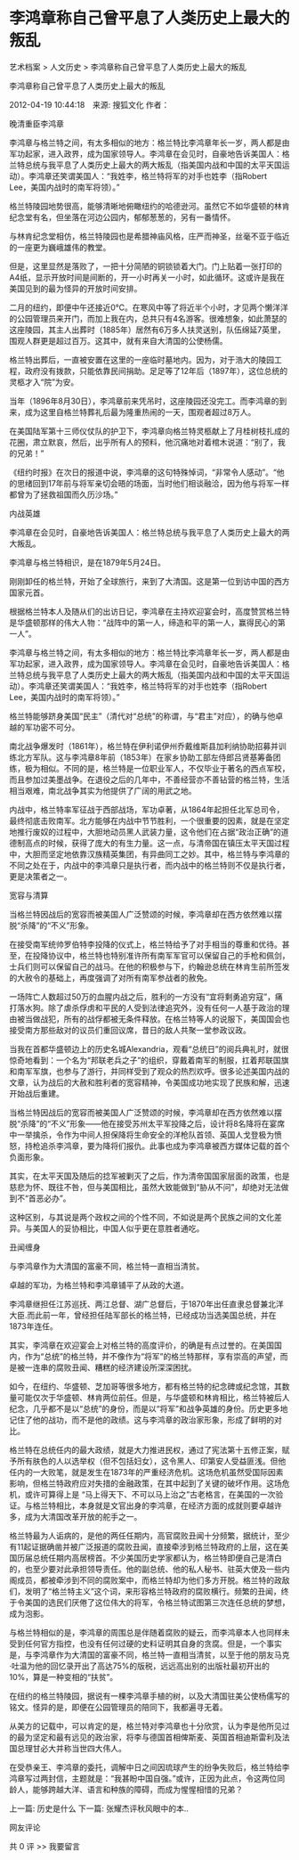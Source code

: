 # 李鸿章称自己曾平息了人类历史上最大的叛乱

艺术档案 > 人文历史 > 李鸿章称自己曾平息了人类历史上最大的叛乱

李鸿章称自己曾平息了人类历史上最大的叛乱

2012-04-19 10:44:18　来源: 搜狐文化 作者：



晚清重臣李鸿章

李鸿章与格兰特之间，有太多相似的地方：格兰特比李鸿章年长一岁，两人都是由军功起家，进入政界，成为国家领导人。李鸿章在会见时，自豪地告诉美国人：格兰特总统与我平息了人类历史上最大的两大叛乱（指美国内战和中国的太平天国运动）。李鸿章还笑谓美国人：“我姓李，格兰特将军的对手也姓李（指Robert Lee，美国内战时的南军将领）。”

格兰特陵园地势很高，能够清晰地俯瞰纽约的哈德逊河。虽然它不如华盛顿的林肯纪念堂有名，但坐落在河边公园内，郁郁葱葱的，另有一番情怀。

与林肯纪念堂相仿，格兰特陵园也是希腊神庙风格，庄严而神圣，丝毫不亚于临近的一座更为巍峨雄伟的教堂。

但是，这里显然是落败了，一把十分简陋的铜锁锁着大门。门上贴着一张打印的A4纸，显示开放时间是间断的，开一小时再关一小时，如此循环。这或许是我在美国见到的最为怪异的开放时间安排。

二月的纽约，即便中午还接近0℃。在寒风中等了将近半个小时，才见两个懒洋洋的公园管理员来开门，而加上我在内，总共只有4名游客。很难想象，如此萧瑟的这座陵园，其主人出葬时（1885年）居然有6万多人扶灵送别，队伍绵延7英里，围观人群更是超过百万。这其中，就有来自大清国的公使杨儒。

格兰特出葬后，一直被安置在这里的一座临时墓地内。因为，对于浩大的陵园工程，政府没有拨款，只能依靠民间捐助。足足等了12年后（1897年），这位总统的灵柩才入“院”为安。

当年（1896年8月30日），李鸿章前来凭吊时，这座陵园还没完工。而李鸿章的到来，成为这里自格兰特葬礼后最为隆重热闹的一天，围观者超过8万人。

在美国陆军第十三师仪仗队的护卫下，李鸿章向格兰特灵柩献上了月桂树枝扎成的花圈，肃立默哀，然后，出乎所有人的预料，他沉痛地对着棺木说道：“别了，我的兄弟！”

《纽约时报》在次日的报道中说，李鸿章的这句特殊悼词，“非常令人感动”。“他的思绪回到17年前与将军亲切会晤的场面，当时他们相谈融洽，因为他与将军一样都曾为了拯救祖国而久历沙场。”

内战英雄

李鸿章在会见时，自豪地告诉美国人：格兰特总统与我平息了人类历史上最大的两大叛乱。

李鸿章与格兰特相识，是在1879年5月24日。

刚刚卸任的格兰特，开始了全球旅行，来到了大清国。这是第一位到访中国的西方国家元首。

根据格兰特本人及随从们的出访日记，李鸿章在主持欢迎宴会时，高度赞赏格兰特是华盛顿那样的伟大人物：“战阵中的第一人，缔造和平的第一人，赢得民心的第一人”。

李鸿章与格兰特之间，有太多相似的地方：格兰特比李鸿章年长一岁，两人都是由军功起家，进入政界，成为国家领导人。李鸿章在会见时，自豪地告诉美国人：格兰特总统与我平息了人类历史上最大的两大叛乱（指美国内战和中国的太平天国运动）。李鸿章还笑谓美国人：“我姓李，格兰特将军的对手也姓李（指Robert Lee，美国内战时的南军将领）。”

格兰特能够跻身美国“民主”（清代对“总统”的称谓，与“君主”对应），的确与他卓越的军功密不可分。

南北战争爆发时（1861年），格兰特在伊利诺伊州乔戴维斯县加利纳协助招募并训练北方军队。这与李鸿章8年前（1853年）在家乡协助工部左侍郎吕贤基筹备团练，极为相似。不同的是，格兰特是一位职业军人，不仅毕业于著名的西点军校，而且参加过美墨战争。在退役之后的几年中，不善经营亦不善钻营的格兰特，生活相当艰难，南北战争其实为他提供了广阔的用武之地。

内战中，格兰特率军征战于西部战场，军功卓著，从1864年起担任北军总司令，最终彻底击败南军。北方能够在内战中节节胜利，一个很重要的因素，就是在坚定地推行废奴的过程中，大胆地动员黑人武装力量，这令他们在占据“政治正确”的道德制高点的时候，获得了庞大的有生力量。这一点，与清帝国在镇压太平天国过程中，大胆而坚定地依靠汉族精英集团，有异曲同工之妙。其中，格兰特与李鸿章的不同之处在于，内战中的李鸿章只是执行者，而内战中的格兰特则不仅是执行者，更是决策者之一。

宽容与清算

当格兰特因战后的宽容而被美国人广泛赞颂的时候，李鸿章却在西方依然难以摆脱“杀降”的“不义”形象。

在接受南军统帅罗伯特李投降的仪式上，格兰特给予了对手相当的尊重和优待。甚至，在投降协议中，格兰特也特别准许所有南军军官可以保留自己的手枪和佩剑，士兵们则可以保留自己的战马。在他的积极参与下，约翰逊总统在林肯生前所签发的大赦令的基础上，再度强调了对所有南军参战者的赦免。

一场阵亡人数超过50万的血腥内战之后，胜利的一方没有“宜将剩勇追穷寇”，痛打落水狗。除了虐杀俘虏和平民的人受到法律追究外，没有任何一人基于政治的理由被当做战犯，所有的战俘都被无条件释放。在格兰特等人的说服下，美国国会也接受南方那些敌对的议员们重回议席，昔日的敌人共聚一堂参政议政。

当我在首都华盛顿边上的历史名城Alexandria，观看“总统日”的阅兵典礼时，就很惊奇地看到：一个名为“邦联老兵之子”的组织，穿戴着南军的制服，扛着邦联国旗和南军军旗，也参与了游行，并同样受到了观众的热烈欢呼。很多论述美国内战的文章，认为战后的大赦和胜利者的宽容精神，令美国成功地实现了民族和解，迅速开始战后重建。

当格兰特因战后的宽容而被美国人广泛赞颂的时候，李鸿章却在西方依然难以摆脱“杀降”的“不义”形象——他在接受苏州太平军投降之后，设计将8名降将在宴席中一举擒杀，令作为中间人担保降将生命安全的洋枪队首领、英国人戈登极为愤怒，持枪追杀李鸿章，要为降将们报仇。此事也成为李鸿章被西方媒体记载的首个负面形象。

其实，在太平天国及随后的捻军被剿灭了之后，作为清帝国国家层面的政策，也是慈悲为怀、既往不咎，但与美国相比，虽然大致能做到“胁从不问”，却绝对无法做到不“首恶必办”。

这种区别，与其说是两个政权之间的个性不同，不如说是两个民族之间的文化差异。与美国人的妥协相比，中国人似乎更在意胜者通吃。

丑闻缠身

与李鸿章作为大清国的富豪不同，格兰特一直相当清贫。

卓越的军功，为格兰特和李鸿章铺平了从政的大道。

李鸿章继担任江苏巡抚、两江总督、湖广总督后，于1870年出任直隶总督兼北洋大臣.而此前一年，曾经担任陆军部长的格兰特，已经成功当选美国总统，并在1873年连任。

其实，李鸿章在欢迎宴会上对格兰特的高度评价，的确是有点过誉的。在美国国内，作为“总统”的格兰特，并不像作为“将军”的格兰特那样，享有崇高的声望，而是被一连串的腐败丑闻、糟糕的经济建设所深深困扰。

如今，在纽约、华盛顿、芝加哥等很多地方，都有格兰特的纪念碑或纪念馆，其数量可能仅次于华盛顿、林肯两位前任。但是，与华盛顿和林肯相比，格兰特被后人纪念，几乎都不是以“总统”的身份，而是以“将军”和战争英雄的身份。历史更多地记住了他的战功，而不是他的政绩。这与李鸿章的政治家形象，形成了鲜明的对比。

格兰特在总统任内的最大政绩，就是大力推进民权，通过了宪法第十五修正案，赋予所有肤色的人以选举权（但不包括妇女），这令黑人、印第安人受益匪浅。但他任内的一大败笔，就是发生在1873年的严重经济危机。这场危机虽然受国际因素影响，但格兰特政府应对失措的金融政策，在其中起到了关键的破坏作用。这场危机，或许可算得上是 “马上得天下、不可以马上治之”古老格言，在美国的一次验证。与格兰特相比，本身就是文官出身的李鸿章，在经济方面的成就则要卓越许多，成为大清国改革开放的舵手之一。

格兰特最为人诟病的，是他的两任任期内，高官腐败丑闻十分频繁，据统计，至少有11起证据确凿并被广泛报道的腐败丑闻，直接牵涉到格兰特政府的上层，这在美国历届总统任期内高居榜首。不少美国历史学家都认为，格兰特即便自己是清白的，也至少要对此承担领导责任。他的副总统、他的私人秘书、驻英大使及一些内阁成员，都被牵涉到不同的腐败案中，而格兰特却为他们多方开脱。格兰特的政敌们，发明了“格兰特主义”这个词，来形容格兰特政府的腐败横行。频繁的丑闻，终于令美国的选民们厌倦了这位伟大的将军，令格兰特试图第三次连任总统的梦想，成为泡影。

与格兰特相似的是，李鸿章的周围总是伴随着腐败的疑云，而李鸿章本人也同样未受到任何官方指控，也没有任何过硬的史料证明其自身的贪腐。但是，一个事实是，与李鸿章作为大清国的富豪不同，格兰特一直相当清贫，以至于他的朋友马克·吐温为他的回忆录开出了高达75%的版税，远远高出别的出版社最初开出的10%，算是一种变相的“扶贫”。

在纽约的格兰特陵园，据说有一棵李鸿章手植的树，以及大清国驻美公使杨儒写的铭文。怪异的是，即便在公园管理员的陪同下，我都遍寻无着。

从美方的记载中，可以肯定的是，格兰特对李鸿章也十分欣赏，认为李是他所见过的最为坚定和最有远见的政治家，将李与德国首相俾斯麦、英国首相迪斯雷利及法国总理甘必大并称当世四大伟人。

在受恭亲王、李鸿章的委托，调解中日之间因琉球产生的纷争失败后，格兰特给李鸿章写过两封信，主题就是：“我甚盼中国自强。”或许，正因为此点，令这两位同龄人，能够跨越大洋、语言和种族的障碍，而成为惺惺相惜的兄弟？

上一篇: 历史是什么  下一篇: 张耀杰评秋风眼中的本..   

网友评论

共 0 评 >>  我要留言
